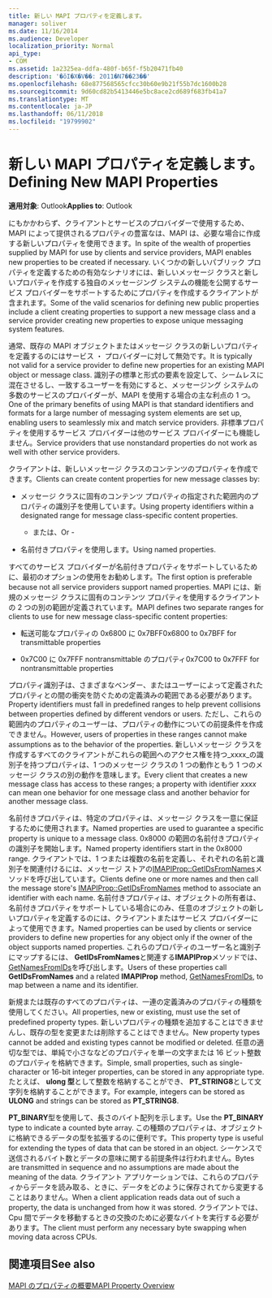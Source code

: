 ```yaml
---
title: 新しい MAPI プロパティを定義します。
manager: soliver
ms.date: 11/16/2014
ms.audience: Developer
localization_priority: Normal
api_type:
- COM
ms.assetid: 1a2325ea-ddfa-480f-b65f-f5b20471fb40
description: '�ŏI�X�V��: 2011�N7��23��'
ms.openlocfilehash: 68e877568565cfcc30b60e9b21f55b7dc1600b28
ms.sourcegitcommit: 9d60cd82b5413446e5bc8ace2cd689f683fb41a7
ms.translationtype: MT
ms.contentlocale: ja-JP
ms.lasthandoff: 06/11/2018
ms.locfileid: "19799902"
---
```

# <a name="defining-new-mapi-properties"></a><span data-ttu-id="e9508-103">新しい MAPI プロパティを定義します。</span><span class="sxs-lookup"><span data-stu-id="e9508-103">Defining New MAPI Properties</span></span>

  
  
<span data-ttu-id="e9508-104">**適用対象**: Outlook</span><span class="sxs-lookup"><span data-stu-id="e9508-104">**Applies to**: Outlook</span></span> 
  
<span data-ttu-id="e9508-105">にもかかわらず、クライアントとサービスのプロバイダーで使用するため、MAPI によって提供されるプロパティの豊富なは、MAPI は、必要な場合に作成する新しいプロパティを使用できます。</span><span class="sxs-lookup"><span data-stu-id="e9508-105">In spite of the wealth of properties supplied by MAPI for use by clients and service providers, MAPI enables new properties to be created if necessary.</span></span> <span data-ttu-id="e9508-106">いくつかの新しいパブリック プロパティを定義するための有効なシナリオには、新しいメッセージ クラスと新しいプロパティを作成する独自のメッセージング システムの機能を公開するサービス プロバイダーをサポートするためにプロパティを作成するクライアントが含まれます。</span><span class="sxs-lookup"><span data-stu-id="e9508-106">Some of the valid scenarios for defining new public properties include a client creating properties to support a new message class and a service provider creating new properties to expose unique messaging system features.</span></span>
  
<span data-ttu-id="e9508-107">通常、既存の MAPI オブジェクトまたはメッセージ クラスの新しいプロパティを定義するのにはサービス ・ プロバイダーに対して無効です。</span><span class="sxs-lookup"><span data-stu-id="e9508-107">It is typically not valid for a service provider to define new properties for an existing MAPI object or message class.</span></span> <span data-ttu-id="e9508-108">識別子の標準と形式の要素を設定して、シームレスに混在させるし、一致するユーザーを有効にすると、メッセージング システムの多数のサービスのプロバイダーが、MAPI を使用する場合の主な利点の 1 つ。</span><span class="sxs-lookup"><span data-stu-id="e9508-108">One of the primary benefits of using MAPI is that standard identifiers and formats for a large number of messaging system elements are set up, enabling users to seamlessly mix and match service providers.</span></span> <span data-ttu-id="e9508-109">非標準プロパティを使用するサービス プロバイダーは他のサービス プロバイダーにも機能しません。</span><span class="sxs-lookup"><span data-stu-id="e9508-109">Service providers that use nonstandard properties do not work as well with other service providers.</span></span> 
  
<span data-ttu-id="e9508-110">クライアントは、新しいメッセージ クラスのコンテンツのプロパティを作成できます。</span><span class="sxs-lookup"><span data-stu-id="e9508-110">Clients can create content properties for new message classes by:</span></span>
  
- <span data-ttu-id="e9508-111">メッセージ クラスに固有のコンテンツ プロパティの指定された範囲内のプロパティの識別子を使用しています。</span><span class="sxs-lookup"><span data-stu-id="e9508-111">Using property identifiers within a designated range for message class-specific content properties.</span></span>
    
    - <span data-ttu-id="e9508-112">または、</span><span class="sxs-lookup"><span data-stu-id="e9508-112">Or -</span></span>
    
- <span data-ttu-id="e9508-113">名前付きプロパティを使用します。</span><span class="sxs-lookup"><span data-stu-id="e9508-113">Using named properties.</span></span> 
    
<span data-ttu-id="e9508-114">すべてのサービス プロバイダーが名前付きプロパティをサポートしているために、最初のオプションの使用をお勧めします。</span><span class="sxs-lookup"><span data-stu-id="e9508-114">The first option is preferable because not all service providers support named properties.</span></span> <span data-ttu-id="e9508-115">MAPI には、新規のメッセージ クラスに固有のコンテンツ プロパティを使用するクライアントの 2 つの別の範囲が定義されています。</span><span class="sxs-lookup"><span data-stu-id="e9508-115">MAPI defines two separate ranges for clients to use for new message class-specific content properties:</span></span>
  
- <span data-ttu-id="e9508-116">転送可能なプロパティの 0x6800 に 0x7BFF</span><span class="sxs-lookup"><span data-stu-id="e9508-116">0x6800 to 0x7BFF for transmittable properties</span></span>
    
- <span data-ttu-id="e9508-117">0x7C00 に 0x7FFF nontransmittable のプロパティ</span><span class="sxs-lookup"><span data-stu-id="e9508-117">0x7C00 to 0x7FFF for nontransmittable properties</span></span>
    
<span data-ttu-id="e9508-118">プロパティ識別子は、さまざまなベンダー、またはユーザーによって定義されたプロパティとの間の衝突を防ぐための定義済みの範囲である必要があります。</span><span class="sxs-lookup"><span data-stu-id="e9508-118">Property identifiers must fall in predefined ranges to help prevent collisions between properties defined by different vendors or users.</span></span> <span data-ttu-id="e9508-119">ただし、これらの範囲内のプロパティのユーザーは、プロパティの動作についての前提条件を作成できません。</span><span class="sxs-lookup"><span data-stu-id="e9508-119">However, users of properties in these ranges cannot make assumptions as to the behavior of the properties.</span></span> <span data-ttu-id="e9508-120">新しいメッセージ クラスを作成するすべてのクライアントがこれらの範囲へのアクセス権を持つ_xxxx_の識別子を持つプロパティは、1 つのメッセージ クラスの 1 つの動作ともう 1 つのメッセージ クラスの別の動作を意味します。</span><span class="sxs-lookup"><span data-stu-id="e9508-120">Every client that creates a new message class has access to these ranges; a property with identifier  _xxxx_ can mean one behavior for one message class and another behavior for another message class.</span></span> 
  
<span data-ttu-id="e9508-121">名前付きプロパティは、特定のプロパティは、メッセージ クラスを一意に保証するために使用されます。</span><span class="sxs-lookup"><span data-stu-id="e9508-121">Named properties are used to guarantee a specific property is unique to a message class.</span></span> <span data-ttu-id="e9508-122">0x8000 の範囲の名前付きプロパティの識別子を開始します。</span><span class="sxs-lookup"><span data-stu-id="e9508-122">Named property identifiers start in the 0x8000 range.</span></span> <span data-ttu-id="e9508-123">クライアントでは、1 つまたは複数の名前を定義し、それぞれの名前と識別子を関連付けるには、メッセージ ストアの[IMAPIProp::GetIDsFromNames](imapiprop-getidsfromnames.md)メソッドを呼び出しています。</span><span class="sxs-lookup"><span data-stu-id="e9508-123">Clients define one or more names and then call the message store's [IMAPIProp::GetIDsFromNames](imapiprop-getidsfromnames.md) method to associate an identifier with each name.</span></span> <span data-ttu-id="e9508-124">名前付きプロパティは、オブジェクトの所有者は、名前付きプロパティをサポートしている場合にのみ、任意のオブジェクトの新しいプロパティを定義するのには、クライアントまたはサービス プロバイダーによって使用できます。</span><span class="sxs-lookup"><span data-stu-id="e9508-124">Named properties can be used by clients or service providers to define new properties for any object only if the owner of the object supports named properties.</span></span> <span data-ttu-id="e9508-125">これらのプロパティのユーザー名と識別子にマップするには、 **GetIDsFromNames**と関連する**IMAPIProp**メソッドでは、 [GetNamesFromIDs](imapiprop-getnamesfromids.md)を呼び出します。</span><span class="sxs-lookup"><span data-stu-id="e9508-125">Users of these properties call **GetIDsFromNames** and a related **IMAPIProp** method, [GetNamesFromIDs](imapiprop-getnamesfromids.md), to map between a name and its identifier.</span></span>
  
<span data-ttu-id="e9508-126">新規または既存のすべてのプロパティは、一連の定義済みのプロパティの種類を使用してください。</span><span class="sxs-lookup"><span data-stu-id="e9508-126">All properties, new or existing, must use the set of predefined property types.</span></span> <span data-ttu-id="e9508-127">新しいプロパティの種類を追加することはできませんし、既存の型を変更または削除することはできません。</span><span class="sxs-lookup"><span data-stu-id="e9508-127">New property types cannot be added and existing types cannot be modified or deleted.</span></span> <span data-ttu-id="e9508-128">任意の適切な型では、単純で小さななどのプロパティを単一の文字または 16 ビット整数のプロパティを格納できます。</span><span class="sxs-lookup"><span data-stu-id="e9508-128">Simple, small properties, such as single-character or 16-bit integer properties, can be stored in any appropriate type.</span></span> <span data-ttu-id="e9508-129">たとえば、 **ulong 型**として整数を格納することができ、 **PT_STRING8**として文字列を格納することができます。</span><span class="sxs-lookup"><span data-stu-id="e9508-129">For example, integers can be stored as **ULONG** and strings can be stored as **PT_STRING8**.</span></span> 
  
<span data-ttu-id="e9508-130">**PT_BINARY**型を使用して、長さのバイト配列を示します。</span><span class="sxs-lookup"><span data-stu-id="e9508-130">Use the **PT_BINARY** type to indicate a counted byte array.</span></span> <span data-ttu-id="e9508-131">この種類のプロパティは、オブジェクトに格納できるデータの型を拡張するのに便利です。</span><span class="sxs-lookup"><span data-stu-id="e9508-131">This property type is useful for extending the types of data that can be stored in an object.</span></span> <span data-ttu-id="e9508-132">シーケンスで送信されるバイト数とデータの意味に関する前提条件は行われません。</span><span class="sxs-lookup"><span data-stu-id="e9508-132">Bytes are transmitted in sequence and no assumptions are made about the meaning of the data.</span></span> <span data-ttu-id="e9508-133">クライアント アプリケーションでは、これらのプロパティからデータを読み取る、ときに、データをどのように保存されてから変更することはありません。</span><span class="sxs-lookup"><span data-stu-id="e9508-133">When a client application reads data out of such a property, the data is unchanged from how it was stored.</span></span> <span data-ttu-id="e9508-134">クライアントでは、Cpu 間でデータを移動するときの交換のために必要なバイトを実行する必要があります。</span><span class="sxs-lookup"><span data-stu-id="e9508-134">The client must perform any necessary byte swapping when moving data across CPUs.</span></span> 
  
## <a name="see-also"></a><span data-ttu-id="e9508-135">関連項目</span><span class="sxs-lookup"><span data-stu-id="e9508-135">See also</span></span>



[<span data-ttu-id="e9508-136">MAPI のプロパティの概要</span><span class="sxs-lookup"><span data-stu-id="e9508-136">MAPI Property Overview</span></span>](mapi-property-overview.md)

